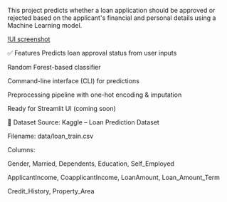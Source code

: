 This project predicts whether a loan application should be approved or rejected based on the applicant's financial and personal details using a Machine Learning model.

[!UI screenshot](assets/image.png)

✅ Features
Predicts loan approval status from user inputs

Random Forest-based classifier

Command-line interface (CLI) for predictions

Preprocessing pipeline with one-hot encoding & imputation

Ready for Streamlit UI (coming soon)

🧠 Dataset
Source: Kaggle – Loan Prediction Dataset

Filename: data/loan_train.csv

Columns:

Gender, Married, Dependents, Education, Self_Employed

ApplicantIncome, CoapplicantIncome, LoanAmount, Loan_Amount_Term

Credit_History, Property_Area

